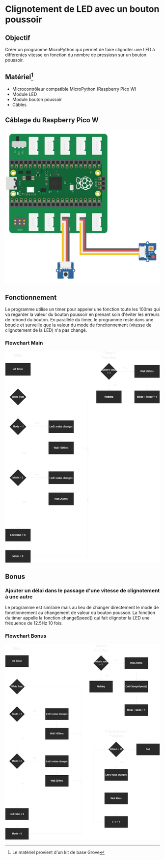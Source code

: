 # Clignotement de LED avec un bouton poussoir
## Objectif
Créer un programme MicroPython qui permet de faire clignoter une LED à différentes vitesse en fonction du nombre de pressiosn sur un bouton poussoir.

## Matériel[^1]
* Microcontrôleur compatible MicroPython (Raspberry Pico W)
* Module LED
* Module bouton poussoir
* Câbles

## Câblage du Raspberry Pico W
![Cablage](Images/cablage.png)

## Fonctionnement
Le programme utilise un timer pour appeler une fonction toute les 100ms qui va regarder la valeur du bouton poussoir en prenant soin d'éviter les erreurs de rebond du bouton.
En parallèle du timer, le programme reste dans une boucle et surveille que la valeur du mode de foncitonnement (vitesse de clignotement de la LED) n'a pas changé.

### Flowchart Main
![GPIO Main Flowchart](Images/GPIO_main_flowchart.png)

## Bonus
### Ajouter un délai dans le passage d'une vitesse de clignotement à une autre
Le programme est similaire mais au lieu de changer directement le mode de fonctionnement au changement de valeur du bouton poussoir. La fonction du timer appelle la fonction changeSpeed() qui fait clignoter 
la LED une fréquence de 12.5Hz 10 fois.

### Flowchart Bonus
![GPIO Bonus Flowchart](Images/GPIO_bonus_flowchart.png)

[^1]: Le matériel provient d'un kit de base Grove
